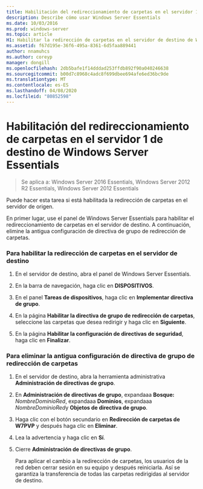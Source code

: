 ```yaml
---
title: Habilitación del redireccionamiento de carpetas en el servidor 1 de destino de Windows Server Essentials
description: Describe cómo usar Windows Server Essentials
ms.date: 10/03/2016
ms.prod: windows-server
ms.topic: article
H1: Habilitar la redirección de carpetas en el servidor de destino de Windows Server Essentials
ms.assetid: f67d195e-36f6-495a-8361-6d5faa889441
author: nnamuhcs
ms.author: coreyp
manager: dongill
ms.openlocfilehash: 2db5bafe1f14dddad253ffdb892f90a040246638
ms.sourcegitcommit: b00d7c8968c4adc8f699dbee694afe6ed36bc9de
ms.translationtype: MT
ms.contentlocale: es-ES
ms.lasthandoff: 04/08/2020
ms.locfileid: "80852598"
---
```

# <a name="enable-folder-redirection-on-the-windows-server-essentials-destination-server1"></a>Habilitación del redireccionamiento de carpetas en el servidor 1 de destino de Windows Server Essentials

>Se aplica a: Windows Server 2016 Essentials, Windows Server 2012 R2 Essentials, Windows Server 2012 Essentials

Puede hacer esta tarea si está habilitada la redirección de carpetas en el servidor de origen.  
  
 En primer lugar, use el panel de Windows Server Essentials para habilitar el redireccionamiento de carpetas en el servidor de destino. A continuación, elimine la antigua configuración de directiva de grupo de redirección de carpetas.  
  
### <a name="to-enable-folder-redirection-on-the-destination-server"></a>Para habilitar la redirección de carpetas en el servidor de destino  
  
1.  En el servidor de destino, abra el panel de Windows Server Essentials.  
  
2.  En la barra de navegación, haga clic en **DISPOSITIVOS**.  
  
3.  En el panel **Tareas de dispositivos**, haga clic en **Implementar directiva de grupo**.  
  
4.  En la página **Habilitar la directiva de grupo de redirección de carpetas**, seleccione las carpetas que desea redirigir y haga clic en **Siguiente**.  
  
5.  En la página **Habilitar la configuración de directivas de seguridad**, haga clic en **Finalizar**.  
  
### <a name="to-delete-the-old-folder-redirection-group-policy-setting"></a>Para eliminar la antigua configuración de directiva de grupo de redirección de carpetas  
  
1. En el servidor de destino, abra la herramienta administrativa **Administración de directivas de grupo**.  
  
2. En **Administración de directivas de grupo**, expandaaa **Bosque:** <em>NombreDominioRed</em>, expandaaa **Dominios**, expandaaa *NombreDominioRed*y **Objetos de directiva de grupo**.  
  
3. Haga clic con el botón secundario en **Redirección de carpetas de W7PVP** y después haga clic en **Eliminar**.  
  
4. Lea la advertencia y haga clic en **Sí**.  
  
5. Cierre **Administración de directivas de grupo**.  
  
   Para aplicar el cambio a la redirección de carpetas, los usuarios de la red deben cerrar sesión en su equipo y después reiniciarla. Así se garantiza la transferencia de todas las carpetas redirigidas al servidor de destino.
